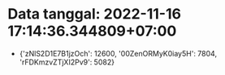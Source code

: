 # Data tanggal: 2022-11-16 17:14:36.344809+07:00

* {'zNlS2D1E7B1jzOch': 12600, '00ZenORMyK0iay5H': 7804, 'rFDKmzvZTjXI2Pv9': 5082}
